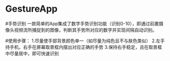 # GestureApp

#手势识别
一款简单的App集成了数字手势识别功能（识别0-10），即通过前置摄像头视频流所捕捉到的图像，判断其手势所对应的数字并实现间隔自动识别。


#使用步骤：
1.尽量使手部背景颜色单一（如尽量为纯色且不与肤色类似）
2.左手持手机，右手在屏幕取景框内摆出对应正确的手势
3.保持右手稳定，且在取景框中尽量居中，即可快速识别
